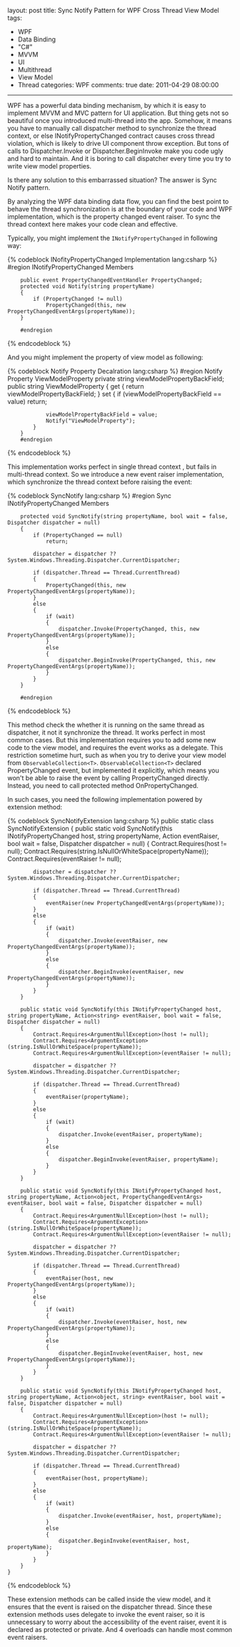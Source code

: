 layout: post
title: Sync Notify Pattern for WPF Cross Thread View Model
tags:
  - WPF
  - Data Binding
  - "C#"
  - MVVM
  - UI
  - Multithread
  - View Model
  - Thread
categories: WPF
comments: true
date: 2011-04-29 08:00:00
---
WPF has a powerful data binding mechanism, by which it is easy to implement MVVM and MVC pattern for UI application.
But thing gets not so beautiful once you introduced multi-thread into the app. Somehow, it means you have to manually call dispatcher method to synchronize the thread context, or else INotifyPropertyChanged contract causes cross thread violation, which is likely to drive UI component throw exception. But tons of calls to Dispatcher.Invoke or Dispatcher.BeginInvoke make you code ugly and hard to maintain. And it is boring to call dispatcher every time you try to write view model properties.

Is there any solution to this embarrassed situation?
The answer is Sync Notify pattern.

By analyzing the WPF data binding data flow, you can find the best point to behave the thread synchronization is at the boundary of your code and WPF implementation, which is the property changed  event raiser. To sync the thread context here makes your code clean and effective.

Typically, you might implement the `INotifyPropertyChanged` in following way:

{% codeblock INofityPropertyChanged Implementation lang:csharp %}
        #region INotifyPropertyChanged Members
 
        public event PropertyChangedEventHandler PropertyChanged;
        protected void Notify(string propertyName)
        {
            if (PropertyChanged != null)
                PropertyChanged(this, new PropertyChangedEventArgs(propertyName));
        }
 
        #endregion
{% endcodeblock %}

And you might implement the property of view model as following:

{% codeblock Notify Property Decalration lang:csharp %}
        #region Notify Property ViewModelProperty
        private string viewModelPropertyBackField;
        public string ViewModelProperty
        {
            get { return viewModelPropertyBackField; }
            set
            {
                if (viewModelPropertyBackField == value)
                    return;
 
                viewModelPropertyBackField = value;
                Notify("ViewModelProperty");
            }
        }
        #endregion
{% endcodeblock %}

This implementation works perfect in single thread context , but fails in multi-thread context. So we introduce a new event raiser implementation, which synchronize the thread context before raising the event:

{% codeblock SyncNotify lang:csharp %}
        #region Sync INotifyPropertyChanged Members
 
        protected void SyncNotify(string propertyName, bool wait = false, Dispatcher dispatcher = null)
        {
            if (PropertyChanged == null)
                return;
 
            dispatcher = dispatcher ?? System.Windows.Threading.Dispatcher.CurrentDispatcher;
 
            if (dispatcher.Thread == Thread.CurrentThread)
            {
                PropertyChanged(this, new PropertyChangedEventArgs(propertyName));
            }
            else
            {
                if (wait)
                {
                    dispatcher.Invoke(PropertyChanged, this, new PropertyChangedEventArgs(propertyName));
                }
                else
                {
                    dispatcher.BeginInvoke(PropertyChanged, this, new PropertyChangedEventArgs(propertyName));
                }
            }
        }
 
        #endregion
{% endcodeblock %}

This method check the whether it is running on the same thread as dispatcher, it not it synchronize the thread.  It works perfect in most common cases.
But this implementation requires you to add some new code to the view model, and requires the event works as a delegate. This restriction sometime hurt, such as when you try to derive your view model from `ObservableCollection<T>`.
`ObservableCollection<T>` declared PropertyChanged event, but implemented it explicitly, which means you won't be able to raise the event by calling PropertyChanged directly. Instead, you need to call protected method OnPropertyChanged.

In such cases, you need the following implementation powered by extension method:

{% codeblock SyncNotifyExtension lang:csharp %}
    public static class SyncNotifyExtension
    {
        public static void SyncNotify(this INotifyPropertyChanged host, string propertyName, Action<PropertyChangedEventArgs> eventRaiser, bool wait = false, Dispatcher dispatcher = null)
        {
            Contract.Requires<ArgumentNullException>(host != null);
            Contract.Requires<ArgumentException>(string.IsNullOrWhiteSpace(propertyName));
            Contract.Requires<ArgumentNullException>(eventRaiser != null);
 
            dispatcher = dispatcher ?? System.Windows.Threading.Dispatcher.CurrentDispatcher;
 
            if (dispatcher.Thread == Thread.CurrentThread)
            {
                eventRaiser(new PropertyChangedEventArgs(propertyName));
            }
            else
            {
                if (wait)
                {
                    dispatcher.Invoke(eventRaiser, new PropertyChangedEventArgs(propertyName));
                }
                else
                {
                    dispatcher.BeginInvoke(eventRaiser, new PropertyChangedEventArgs(propertyName));
                }
            }
        }
 
        public static void SyncNotify(this INotifyPropertyChanged host, string propertyName, Action<string> eventRaiser, bool wait = false, Dispatcher dispatcher = null)
        {
            Contract.Requires<ArgumentNullException>(host != null);
            Contract.Requires<ArgumentException>(string.IsNullOrWhiteSpace(propertyName));
            Contract.Requires<ArgumentNullException>(eventRaiser != null);
 
            dispatcher = dispatcher ?? System.Windows.Threading.Dispatcher.CurrentDispatcher;
 
            if (dispatcher.Thread == Thread.CurrentThread)
            {
                eventRaiser(propertyName);
            }
            else
            {
                if (wait)
                {
                    dispatcher.Invoke(eventRaiser, propertyName);
                }
                else
                {
                    dispatcher.BeginInvoke(eventRaiser, propertyName);
                }
            }
        }
 
        public static void SyncNotify(this INotifyPropertyChanged host, string propertyName, Action<object, PropertyChangedEventArgs> eventRaiser, bool wait = false, Dispatcher dispatcher = null)
        {
            Contract.Requires<ArgumentNullException>(host != null);
            Contract.Requires<ArgumentException>(string.IsNullOrWhiteSpace(propertyName));
            Contract.Requires<ArgumentNullException>(eventRaiser != null);
 
            dispatcher = dispatcher ?? System.Windows.Threading.Dispatcher.CurrentDispatcher;
 
            if (dispatcher.Thread == Thread.CurrentThread)
            {
                eventRaiser(host, new PropertyChangedEventArgs(propertyName));
            }
            else
            {
                if (wait)
                {
                    dispatcher.Invoke(eventRaiser, host, new PropertyChangedEventArgs(propertyName));
                }
                else
                {
                    dispatcher.BeginInvoke(eventRaiser, host, new PropertyChangedEventArgs(propertyName));
                }
            }
        }
 
        public static void SyncNotify(this INotifyPropertyChanged host, string propertyName, Action<object, string> eventRaiser, bool wait = false, Dispatcher dispatcher = null)
        {
            Contract.Requires<ArgumentNullException>(host != null);
            Contract.Requires<ArgumentException>(string.IsNullOrWhiteSpace(propertyName));
            Contract.Requires<ArgumentNullException>(eventRaiser != null);
 
            dispatcher = dispatcher ?? System.Windows.Threading.Dispatcher.CurrentDispatcher;
 
            if (dispatcher.Thread == Thread.CurrentThread)
            {
                eventRaiser(host, propertyName);
            }
            else
            {
                if (wait)
                {
                    dispatcher.Invoke(eventRaiser, host, propertyName);
                }
                else
                {
                    dispatcher.BeginInvoke(eventRaiser, host, propertyName);
                }
            }
        }
    }
{% endcodeblock %}

These extension methods can be called inside the view model, and it ensures that the event is raised on the dispatcher thread.
Since these extension methods uses delegate to invoke the event raiser, so it is unnecessary to worry about the accessibility of the event raiser, event it is declared as protected or private. And 4 overloads can handle most common event raisers.
